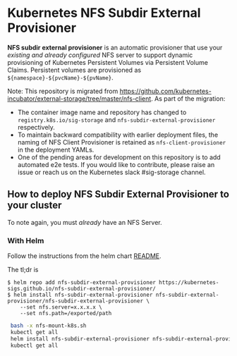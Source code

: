 # Kubernetes NFS Subdir External Provisioner

**NFS subdir external provisioner** is an automatic provisioner that use your _existing and already configured_ NFS server to support dynamic provisioning of Kubernetes Persistent Volumes via Persistent Volume Claims. Persistent volumes are provisioned as `${namespace}-${pvcName}-${pvName}`.

Note: This repository is migrated from https://github.com/kubernetes-incubator/external-storage/tree/master/nfs-client. As part of the migration:
- The container image name and repository has changed to `registry.k8s.io/sig-storage` and `nfs-subdir-external-provisioner` respectively.
- To maintain backward compatibility with earlier deployment files, the naming of NFS Client Provisioner is retained as `nfs-client-provisioner` in the deployment YAMLs.
- One of the pending areas for development on this repository is to add automated e2e tests. If you would like to contribute, please raise an issue or reach us on the Kubernetes slack #sig-storage channel.

## How to deploy NFS Subdir External Provisioner to your cluster

To note again, you must _already_ have an NFS Server.

### With Helm

Follow the instructions from the helm chart [README](charts/nfs-subdir-external-provisioner/README.md).

The tl;dr is

```console
$ helm repo add nfs-subdir-external-provisioner https://kubernetes-sigs.github.io/nfs-subdir-external-provisioner/
$ helm install nfs-subdir-external-provisioner nfs-subdir-external-provisioner/nfs-subdir-external-provisioner \
    --set nfs.server=x.x.x.x \
    --set nfs.path=/exported/path
```

```sh
 bash -x nfs-mount-k8s.sh 
 kubectl get all
 helm install nfs-subdir-external-provisioner nfs-subdir-external-provisioner/nfs-subdir-external-provisioner     --set nfs.server=192.168.1.17     --set nfs.path=/nfs/kubedata
 kubectl get all

```
